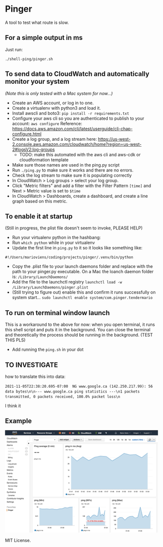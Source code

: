 # Pinger

A tool to test what route is slow.

## For a simple output in ms

Just run:

```
./shell-ping/pinger.sh
```

## To send data to CloudWatch and automatically monitor your system

_(Note this is only tested with a Mac system for now...)_

- Create an AWS account, or log in to one.
- Create a virtualenv with python3 and load it.
- Install awscli and boto3: `pip install -r requirements.txt`
- Configure your aws cli so you are authenticated to publish to your account: `aws configure` Reference: https://docs.aws.amazon.com/cli/latest/userguide/cli-chap-configure.html
- Create a log group, and a log stream here: https://us-west-2.console.aws.amazon.com/cloudwatch/home?region=us-west-2#logsV2:log-groups
  - TODO: make this automated with the aws cli and aws-cdk or cloudformation template
- Make sure those names are used in the ping.py script
- Run `./ping.py` to make sure it works and there are no errors.
- Check the log stream to make sure it is populating correctly
- In CloudWatch > Log groups > select your log group.
- Click "Metric filters" and add a filter with the Filter Pattern `[time]` and Next > Metric value is set to `$time`
- In CloudWatch > Dashboards, create a dashboard, and create a line graph based on this metric.

## To enable it at startup

(Still in progress, the plist file doesn't seem to invoke, PLEASE HELP)

- Run your virtualenv python in the hashbang:
-   Run `which python` while in your virtualenv
-   Update the first line in `ping.py` to it so it looks like something like:

```
#!/Users/marioviens/coding/projects/pinger/.venv/bin/python
```

- Copy the .plist file to your launch daemons folder and replace <path> with the path to your pinger.py executable. On a Mac the loanch daemon folder is: `/Library/LaunchDaemons/`
- Add the file to the launchctl registry `launchctl load -w /Library/LaunchDaemons/pinger.plist`
- (Still trying to figure out) enable this and confirm it runs successfully on system start... `sudo launchctl enable system/com.pinger.tendermario`

## To run on terminal window launch

This is a workaround to the above for now: when you open terminal, it runs this shell script and puts
it in the background. You can close the terminal and theoretically the process should be running in the background. (TEST THIS PLS)

- Add running the `ping.sh` in your dot


## TO INVESTIGATE

how to translate this into data:

`2021-11-05T22:38:20.695-07:00	NG www.google.ca (142.250.217.99): 56 data bytes\n\n--- www.google.ca ping statistics ---\n1 packets transmitted, 0 packets received, 100.0% packet loss\n`

I think it 

## Example

![Example](docs/example.png "Example Dashboard")

MIT License.
